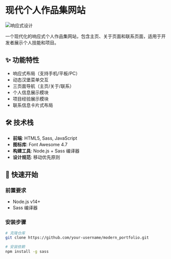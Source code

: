 # 现代个人作品集网站

![响应式设计](https://img.shields.io/badge/Responsive-Design-brightgreen)

一个现代化的响应式个人作品集网站，包含主页、关于页面和联系页面，适用于开发者展示个人技能和项目。

## ✨ 功能特性
- 响应式布局（支持手机/平板/PC）
- 动态汉堡菜单交互
- 三页面导航（主页/关于/联系）
- 个人信息展示模块
- 项目经验展示模块
- 联系信息卡片式布局

## 🛠️ 技术栈
- **前端**: HTML5, Sass, JavaScript
- **图标库**: Font Awesome 4.7
- **构建工具**: Node.js + Sass 编译器
- **设计规范**: 移动优先原则

## 🚀 快速开始

### 前置要求
- Node.js v14+
- Sass 编译器

### 安装步骤
```bash
# 克隆仓库
git clone https://github.com/your-username/modern_portfolio.git

# 安装依赖
npm install -g sass
